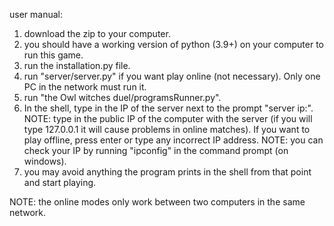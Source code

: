 user manual:
1. download the zip to your computer.
2. you should have a working version of python (3.9+) on your computer to run this game.
3. run the installation.py file.
4. run "server/server.py" if you want play online (not necessary). Only one PC in the network must run it.
5. run "the Owl witches duel/programsRunner.py".
6. In the shell, type in the IP of the server next to the prompt "server ip:". NOTE: type in the public IP of the computer with the server (if you will type 127.0.0.1 it will cause problems in online matches). If you want to play offline, press enter or type any incorrect IP address. NOTE: you can check your IP by running "ipconfig" in the command prompt (on windows).
7. you may avoid anything the program prints in the shell from that point and start playing.

NOTE: the online modes only work between two computers in the same network.
